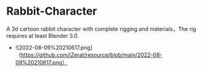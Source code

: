 # Rabbit-Character
A 3d cartoon rabbit character with complete rigging and materials，The rig requires at least Blender 3.0.

- ![2022-08-09%20210617.png]（https://github.com/iZerat/resource/blob/main/2022-08-09%20210617.png）
